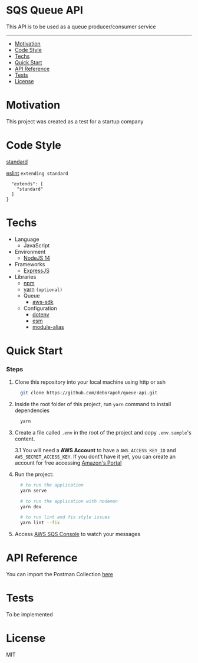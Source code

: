 # SQS Queue API
This API is to be used as a queue producer/consumer service

---

- [Motivation](#motivation)
- [Code Style](#code-style)
- [Techs](#techs)
- [Quick Start](#quick-start)
- [API Reference](#api-reference)
- [Tests](#tests)
- [License](#license)

# Motivation
This project was created as a test for a startup company

# Code Style

[standard](https://standardjs.com)

[eslint](https://marketplace.visualstudio.com/items?itemName=dbaeumer.vscode-eslint)
`extending standard`
  ```{
    "extends": [
      "standard"
    ]
  }
  ```

# Techs
- Language
    - JavaScript
- Environment
    - [NodeJS 14](https://nodejs.org/docs/v14.17.0/api)
- Frameworks
    - [ExpressJS](https://expressjs.com/pt-br/)
- Libraries
    - [npm](https://www.npmjs.com/)
    - [yarn](https://yarnpkg.com/) `(optional)`
    - Queue
        - [aws-sdk](https://docs.aws.amazon.com/AWSJavaScriptSDK/latest/AWS/SQS.html)
    - Configuration
        - [dotenv](https://www.npmjs.com/package/dotenv)
        - [esm](https://www.npmjs.com/package/esm)
        - [module-alias](https://www.npmjs.com/package/module-alias)


# Quick Start


### Steps
1. Clone this repository into your local machine using http or
    ssh
    ```bash
      git clone https://github.com/deborapoh/queue-api.git
    ```


2. Inside the root folder of this project, run `yarn` command to install dependencies
    ```bash
      yarn
    ```


3. Create a file called `.env` in the root of the project and copy `.env.sample`'s content.

    3.1 You will need a **AWS Account** to have a `AWS_ACCESS_KEY_ID` and `AWS_SECRET_ACCESS_KEY`. If you dont't have it yet, you can create an account for free accessing [Amazon's Portal](https://portal.aws.amazon.com/billing/signup)


4. Run the project:
    ```bash
      # to run the application
      yarn serve

      # to run the application with nodemon
      yarn dev

      # to run lint and fix style issues
      yarn lint --fix
    ```


5. Access [AWS SQS Console](https://console.aws.amazon.com/sqs) to watch your messages


# API Reference

You can import the Postman Collection [here](./docs/test.postman)


# Tests
To be implemented


# License
MIT

